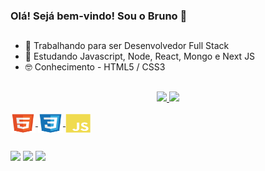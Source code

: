 ### Olá! Sejá bem-vindo! Sou o Bruno 👋
##
- 🔭 Trabalhando para ser Desenvolvedor Full Stack
- 🌱 Estudando Javascript, Node, React, Mongo e Next JS
- 🤓 Conhecimento - HTML5 / CSS3 
##
<div align="center">
  <a href="https://github.com/Brunodsoares">
  <img height="160em" src="https://github-readme-stats.vercel.app/api?username=Brunodsoares&show_icons=true&theme=jolly&include_all_commits=true&count_private=true"/>
  <img height="160em" src="https://github-readme-stats.vercel.app/api/top-langs/?username=Brunodsoares&amp;layout=compact&amp;langs_count=7&amp;theme=jolly"/>
</div>

  <div style="display: inline_block"><br>
  
  <img align="center" alt="Bruno-HTML" height="30" width="40" src="https://raw.githubusercontent.com/devicons/devicon/master/icons/html5/html5-original.svg">
  <img align="center" alt="Bruno-CSS" height="30" width="40" src="https://raw.githubusercontent.com/devicons/devicon/master/icons/css3/css3-original.svg">
  <img align="center" alt="Bruno-Js" height="30" width="40" src="https://raw.githubusercontent.com/devicons/devicon/master/icons/javascript/javascript-plain.svg">
  
  </div>
  
  ##

  <div>
  <a href="https://www.instagram.com/brukva86/" target="_blank"><img src="https://img.shields.io/badge/-Instagram-%23E4405F?style=for-the-badge&logo=instagram&logoColor=white" target="_blank"></a>
  <a href="https://www.linkedin.com/in/brunodsoares/" target="_blank"><img src="https://img.shields.io/badge/-LinkedIn-%230077B5?style=for-the-badge&logo=linkedin&logoColor=white" target="_blank"></a> 
    <a href = "mailto:bruno.sdsoares@gmail.com"><img src="https://img.shields.io/badge/-Gmail-%23333?style=for-the-badge&logo=gmail&logoColor=white" target="_blank"></a>
  
</div>
